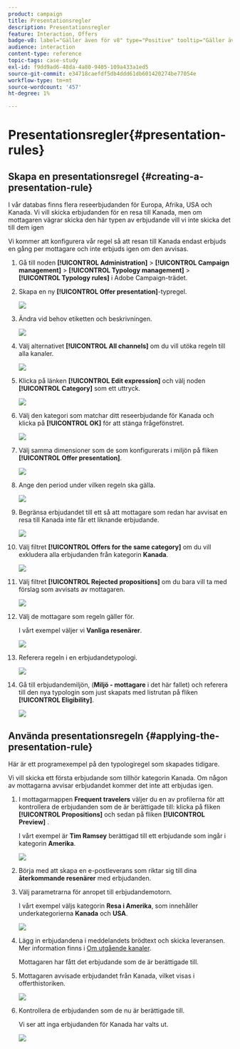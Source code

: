 ```yaml
---
product: campaign
title: Presentationsregler
description: Presentationsregler
feature: Interaction, Offers
badge-v8: label="Gäller även för v8" type="Positive" tooltip="Gäller även Campaign v8"
audience: interaction
content-type: reference
topic-tags: case-study
exl-id: f9dd9ad6-48da-4a80-9405-109a433a1ed5
source-git-commit: e34718caefdf5db4ddd61db601420274be77054e
workflow-type: tm+mt
source-wordcount: '457'
ht-degree: 1%

---
```


# Presentationsregler{#presentation-rules}



## Skapa en presentationsregel {#creating-a-presentation-rule}

I vår databas finns flera reseerbjudanden för Europa, Afrika, USA och Kanada. Vi vill skicka erbjudanden för en resa till Kanada, men om mottagaren vägrar skicka den här typen av erbjudande vill vi inte skicka det till dem igen

Vi kommer att konfigurera vår regel så att resan till Kanada endast erbjuds en gång per mottagare och inte erbjuds igen om den avvisas.

1. Gå till noden **[!UICONTROL Administration]** > **[!UICONTROL Campaign management]** > **[!UICONTROL Typology management]** > **[!UICONTROL Typology rules]** i Adobe Campaign-trädet.
1. Skapa en ny **[!UICONTROL Offer presentation]**-typregel.

   ![](assets/offer_typology_example_001.png)

1. Ändra vid behov etiketten och beskrivningen.

   ![](assets/offer_typology_example_002.png)

1. Välj alternativet **[!UICONTROL All channels]** om du vill utöka regeln till alla kanaler.

   ![](assets/offer_typology_example_003.png)

1. Klicka på länken **[!UICONTROL Edit expression]** och välj noden **[!UICONTROL Category]** som ett uttryck.

   ![](assets/offer_typology_example_004.png)

1. Välj den kategori som matchar ditt reseerbjudande för Kanada och klicka på **[!UICONTROL OK]** för att stänga frågefönstret.

   ![](assets/offer_typology_example_005.png)

1. Välj samma dimensioner som de som konfigurerats i miljön på fliken **[!UICONTROL Offer presentation]**.

   ![](assets/offer_typology_example_006.png)

1. Ange den period under vilken regeln ska gälla.

   ![](assets/offer_typology_example_007.png)

1. Begränsa erbjudandet till ett så att mottagare som redan har avvisat en resa till Kanada inte får ett liknande erbjudande.

   ![](assets/offer_typology_example_008.png)

1. Välj filtret **[!UICONTROL Offers for the same category]** om du vill exkludera alla erbjudanden från kategorin **Kanada**.

   ![](assets/offer_typology_example_020.png)

1. Välj filtret **[!UICONTROL Rejected propositions]** om du bara vill ta med förslag som avvisats av mottagaren.

   ![](assets/offer_typology_example_021.png)

1. Välj de mottagare som regeln gäller för.

   I vårt exempel väljer vi **Vanliga resenärer**.

   ![](assets/offer_typology_example_009.png)

1. Referera regeln i en erbjudandetypologi.

   ![](assets/offer_typology_example_013.png)

1. Gå till erbjudandemiljön, (**Miljö - mottagare** i det här fallet) och referera till den nya typologin som just skapats med listrutan på fliken **[!UICONTROL Eligibility]**.

   ![](assets/offer_typology_example_014.png)

## Använda presentationsregeln {#applying-the-presentation-rule}

Här är ett programexempel på den typologiregel som skapades tidigare.

Vi vill skicka ett första erbjudande som tillhör kategorin Kanada. Om någon av mottagarna avvisar erbjudandet kommer det inte att erbjudas igen.

1. I mottagarmappen **Frequent travelers** väljer du en av profilerna för att kontrollera de erbjudanden som de är berättigade till: klicka på fliken **[!UICONTROL Propositions]** och sedan på fliken **[!UICONTROL Preview]** .

   I vårt exempel är **Tim Ramsey** berättigad till ett erbjudande som ingår i kategorin **Amerika**.

   ![](assets/offer_typology_example_015.png)

1. Börja med att skapa en e-postleverans som riktar sig till dina **återkommande resenärer** med erbjudanden.
1. Välj parametrarna för anropet till erbjudandemotorn.

   I vårt exempel väljs kategorin **Resa i Amerika**, som innehåller underkategorierna **Kanada** och **USA**.

   ![](assets/offer_typology_example_016.png)

1. Lägg in erbjudandena i meddelandets brödtext och skicka leveransen. Mer information finns i [Om utgående kanaler](../../interaction/using/about-outbound-channels.md).

   Mottagaren har fått det erbjudande som de är berättigade till.

1. Mottagaren avvisade erbjudandet från Kanada, vilket visas i offerthistoriken.

   ![](assets/offer_typology_example_018.png)

1. Kontrollera de erbjudanden som de nu är berättigade till.

   Vi ser att inga erbjudanden för Kanada har valts ut.

   ![](assets/offer_typology_example_019.png)
